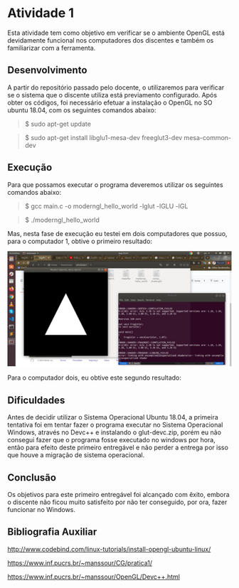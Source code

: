 # Atividade 1 

Esta atividade tem como objetivo em verificar se o ambiente OpenGL está devidamente funcional nos computadores dos discentes e também os familiarizar com a ferramenta.

## Desenvolvimento

A partir do repositório passado pelo docente, o utilizaremos para verificar se o sistema que o discente utiliza está previamento configurado. Após obter os códigos, foi necessário efetuar a instalação o OpenGL no SO ubuntu 18.04, com os seguintes comandos abaixo:


> $ sudo apt-get update

> $ sudo apt-get install libglu1-mesa-dev freeglut3-dev mesa-common-dev

## Execução

Para que possamos executar o programa deveremos utilizar os seguintes comandos abaixo:


> $ gcc main.c -o moderngl_hello_world -lglut -lGLU -lGL

> $ ./moderngl_hello_world

Mas, nesta fase de execução eu testei em dois computadores que possuo, para o computador 1, obtive o primeiro resultado:

![Screenshot](PrimeiraImagem-Dell.jpeg)

Para o computador dois, eu obtive este segundo resultado:



## Dificuldades

Antes de decidir utilizar o Sistema Operacional Ubuntu 18.04, a primeira tentativa foi em tentar fazer o programa executar no Sistema Operacional Windows, através no Devc++ e instalando o  glut-devc.zip, porém eu não consegui fazer que o programa fosse executado no windows por hora, então para efeito deste primeiro entregável e não perder a entrega por isso que houve a migração de sistema operacional.

## Conclusão

Os objetivos para este primeiro entregável foi alcançado com êxito, embora o discente não ficou muito satisfeito por não ter conseguido, por ora, fazer funcionar no Windows.

## Bibliografia Auxiliar

http://www.codebind.com/linux-tutorials/install-opengl-ubuntu-linux/

https://www.inf.pucrs.br/~manssour/CG/pratica1/

https://www.inf.pucrs.br/~manssour/OpenGL/Devc++.html

